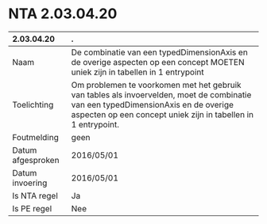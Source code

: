 # NTA 2.03.04.20

 2.03.04.20 | . 
 :--- | :--- 
 Naam | De combinatie van een typedDimensionAxis en de overige aspecten op een concept MOETEN uniek zijn in tabellen in 1 entrypoint 
 Toelichting | Om problemen te voorkomen met het gebruik van tables als invoervelden, moet de combinatie van een typedDimensionAxis en de overige aspecten op een concept uniek zijn in tabellen in 1 entrypoint. 
 Foutmelding | geen 
 Datum afgesproken | 2016/05/01 
 Datum invoering | 2016/05/01 
 Is NTA regel | Ja 
 Is PE regel | Nee 
